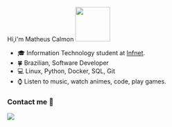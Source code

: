  Hi,i'm Matheus Calmon <img src="https://media.giphy.com/media/QXhSr6NDR4F5t69GL8/giphy.gif" height="80px" width="80px">
- :mortar_board: Information Technology student at [Infnet](https://www.infnet.edu.br/infnet/home/).
- :four_leaf_clover: Brazilian, Software Developer
- :computer: Linux, Python, Docker, SQL, Git
- :watch: Listen to music, watch animes, code, play games.

### Contact me :speech_balloon:
<a href="https://www.linkedin.com/in/matheuscarvalhosanderhus/" target="_blank"><img src="https://img.shields.io/badge/linkedin-%230077B5.svg?&style=for-the-badge&logo=linkedin&logoColor=white">

